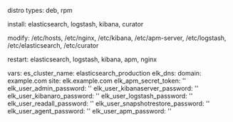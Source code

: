 distro types: deb, rpm

install: elasticsearch, logstash, kibana, curator

modify: /etc/hosts, /etc/nginx, /etc/kibana, /etc/apm-server, /etc/logstash, /etc/elasticsearch, /etc/curator

restart: elasticsearch, logstash, kibana, apm, nginx

vars:
es_cluster_name: elasticsearch_production
elk_dns:
  domain: example.com
  site: elk.example.com
elk_apm_secret_token: ''
elk_user_admin_password: ''
elk_user_kibanaserver_password: ''
elk_user_kibanaro_password: ''
elk_user_logstash_password: ''
elk_user_readall_password: ''
elk_user_snapshotrestore_password: ''
elk_user_agent_password: ''
elk_user_apm_password: ''
